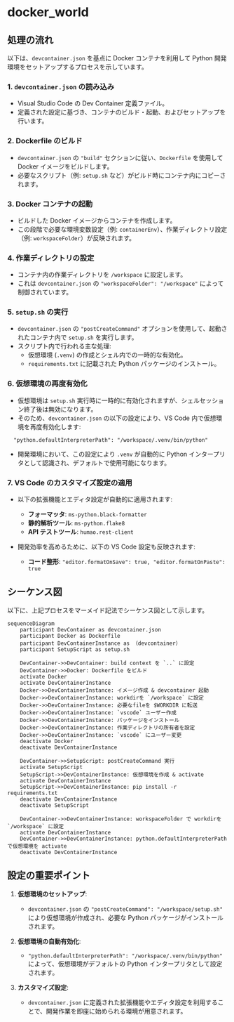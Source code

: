 # docker_world
## 処理の流れ
以下は、`devcontainer.json` を基点に Docker コンテナを利用して Python 開発環境をセットアップするプロセスを示しています。
### 1. **`devcontainer.json` の読み込み**
- Visual Studio Code の Dev Container 定義ファイル。
- 定義された設定に基づき、コンテナのビルド・起動、およびセットアップを行います。

### 2. **Dockerfile のビルド**
- `devcontainer.json` の `"build"` セクションに従い、`Dockerfile` を使用して Docker イメージをビルドします。
- 必要なスクリプト（例: `setup.sh` など）がビルド時にコンテナ内にコピーされます。

### 3. **Docker コンテナの起動**
- ビルドした Docker イメージからコンテナを作成します。
- この段階で必要な環境変数設定（例: `containerEnv`）、作業ディレクトリ設定（例: `workspaceFolder`）が反映されます。

### 4. **作業ディレクトリの設定**
- コンテナ内の作業ディレクトリを `/workspace` に設定します。
- これは `devcontainer.json` の `"workspaceFolder": "/workspace"` によって制御されています。

### 5. **`setup.sh` の実行**
- `devcontainer.json` の `"postCreateCommand"` オプションを使用して、起動されたコンテナ内で `setup.sh` を実行します。
- スクリプト内で行われる主な処理:
    - 仮想環境 (`.venv`) の作成とシェル内での一時的な有効化。
    - `requirements.txt` に記載された Python パッケージのインストール。

### 6. **仮想環境の再度有効化**
- 仮想環境は `setup.sh` 実行時に一時的に有効化されますが、シェルセッション終了後は無効になります。
- そのため、`devcontainer.json` の以下の設定により、VS Code 内で仮想環境を再度有効化します:

```
  "python.defaultInterpreterPath": "/workspace/.venv/bin/python"
```
- 開発環境において、この設定により `.venv` が自動的に Python インタープリタとして認識され、デフォルトで使用可能になります。

### 7. **VS Code のカスタマイズ設定の適用**
- 以下の拡張機能とエディタ設定が自動的に適用されます:
    - **フォーマッタ**: `ms-python.black-formatter`
    - **静的解析ツール**: `ms-python.flake8`
    - **API テストツール**: `humao.rest-client`

- 開発効率を高めるために、以下の VS Code 設定も反映されます:
    - **コード整形**: `"editor.formatOnSave": true, "editor.formatOnPaste": true`

## シーケンス図
以下に、上記プロセスをマーメイド記法でシーケンス図として示します。

```mermaid
sequenceDiagram
    participant DevContainer as devcontainer.json
    participant Docker as Dockerfile
    participant DevContainerInstance as （devcontainer）
    participant SetupScript as setup.sh

    DevContainer->>DevContainer: build context を `..` に設定
    DevContainer->>Docker: Dockerfile をビルド
    activate Docker
    activate DevContainerInstance
    Docker->>DevContainerInstance: イメージ作成 & devcontainer 起動
    Docker->>DevContainerInstance: workdirを `/workspace` に設定
    Docker->>DevContainerInstance: 必要なfileを $WORKDIR に転送
    Docker->>DevContainerInstance: `vscode` ユーザー作成
    Docker->>DevContainerInstance: パッケージをインストール
    Docker->>DevContainerInstance: 作業ディレクトリの所有者を設定
    Docker->>DevContainerInstance: `vscode` にユーザー変更
    deactivate Docker
    deactivate DevContainerInstance

    DevContainer->>SetupScript: postCreateCommand 実行
    activate SetupScript
    SetupScript->>DevContainerInstance: 仮想環境を作成 & activate
    activate DevContainerInstance
    SetupScript->>DevContainerInstance: pip install -r requirements.txt
    deactivate DevContainerInstance
    deactivate SetupScript
    
    DevContainer->>DevContainerInstance: workspaceFolder で workdirを `/workspace` に設定
    activate DevContainerInstance
    DevContainer->>DevContainerInstance: python.defaultInterpreterPath で仮想環境を activate
    deactivate DevContainerInstance
```
## 設定の重要ポイント
1. **仮想環境のセットアップ**:
    - `devcontainer.json` の `"postCreateCommand": "/workspace/setup.sh"` により仮想環境が作成され、必要な Python パッケージがインストールされます。

2. **仮想環境の自動有効化**:
    - `"python.defaultInterpreterPath": "/workspace/.venv/bin/python"` によって、仮想環境がデフォルトの Python インタープリタとして設定されます。

3. **カスタマイズ設定**:
    - `devcontainer.json` に定義された拡張機能やエディタ設定を利用することで、開発作業を即座に始められる環境が用意されます。
